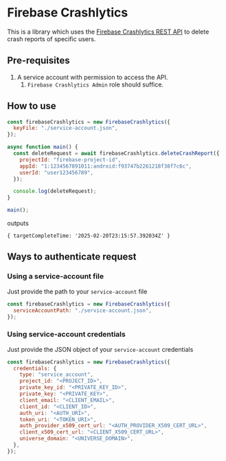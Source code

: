 # Firebase Crashlytics

This is a library which uses the [Firebase Crashlytics REST API](https://firebase.google.com/docs/reference/crashlytics/rest) to delete crash reports of specific users.

## Pre-requisites

1. A service account with permission to access the API.
   1. `Firebase Crashlytics Admin` role should suffice.

## How to use

```js
const firebaseCrashlytics = new FirebaseCrashlytics({
  keyFile: "./service-account.json",
});

async function main() {
  const deleteRequest = await firebaseCrashlytics.deleteCrashReport({
    projectId: "firebase-project-id",
    appId: "1:1234567891011:android:f93747b2261218f38f7c6c",
    userId: "user123456789",
  });

  console.log(deleteRequest);
}

main();
```

outputs

```
{ targetCompleteTime: '2025-02-20T23:15:57.392034Z' }
```

## Ways to authenticate request

### Using a service-account file

Just provide the path to your `service-account` file

```js
const firebaseCrashlytics = new FirebaseCrashlytics({
  serviceAccountPath: "./service-account.json",
});
```

### Using service-account credentials

Just provide the JSON object of your `service-account` credentials

```js
const firebaseCrashlytics = new FirebaseCrashlytics({
  credentials: {
    type: "service_account",
    project_id: "<PROJECT_ID>",
    private_key_id: "<PRIVATE_KEY_ID>",
    private_key: "<PRIVATE_KEY>",
    client_email: "<CLIENT_EMAIL>",
    client_id: "<CLIENT_ID>",
    auth_uri: "<AUTH_URI>",
    token_uri: "<TOKEN_URI>",
    auth_provider_x509_cert_url: "<AUTH_PROVIDER_X509_CERT_URL>",
    client_x509_cert_url: "<CLIENT_X509_CERT_URL>",
    universe_domain: "<UNIVERSE_DOMAIN>",
  },
});
```
